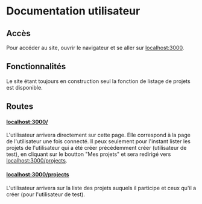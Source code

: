 # Documentation utilisateur

## Accès
Pour accéder au site, ouvrir le navigateur et se aller sur [localhost:3000](http://localhost:3000).

## Fonctionnalités

Le site étant toujours en construction seul la fonction de listage de projets est disponible.

## Routes

#### [localhost:3000/](http://localhost:3000/)
L'utilisateur arrivera directement sur cette page. Elle correspond à la page de l'utilisateur une fois connecté.
Il peux seulement pour l'instant lister les projets de l'utilisateur qui a été créer précédemment créer (utilisateur de test), en cliquant sur le boutton "Mes projets" et sera redirigé vers [localhost:3000/projects](http://localhost:3000/projects).

#### [localhost:3000/projects](http://localhost:3000/projects)
L'utilisateur arrivera sur la liste des projets auquels il participe et ceux qu'il a créer (pour l'utilisateur de test).

